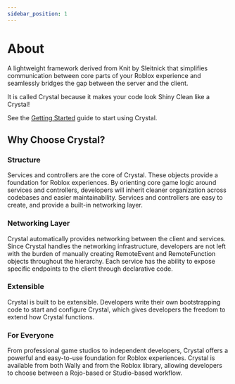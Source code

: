 ```yaml
---
sidebar_position: 1
---
```


# About

A lightweight framework derived from Knit by Sleitnick that simplifies communication between core parts of your Roblox experience and seamlessly bridges the gap between the server and the client.

It is called Crystal because it makes your code look Shiny Clean like a Crystal!

See the [Getting Started](gettingstarted.md) guide to start using Crystal.

## Why Choose Crystal?

### Structure
Services and controllers are the core of Crystal. These objects provide a foundation for Roblox experiences. By orienting core game logic around services and controllers, developers will inherit cleaner organization across codebases and easier maintainability. Services and controllers are easy to create, and provide a built-in networking layer.

### Networking Layer
Crystal automatically provides networking between the client and services. Since Crystal handles the networking infrastructure, developers are not left with the burden of manually creating RemoteEvent and RemoteFunction objects throughout the hierarchy. Each service has the ability to expose specific endpoints to the client through declarative code.

### Extensible
Crystal is built to be extensible. Developers write their own bootstrapping code to start and configure Crystal, which gives developers the freedom to extend how Crystal functions.

### For Everyone
From professional game studios to independent developers, Crystal offers a powerful and easy-to-use foundation for Roblox experiences. Crystal is available from both Wally and from the Roblox library, allowing developers to choose between a Rojo-based or Studio-based workflow.

